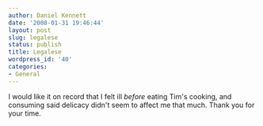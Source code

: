```yaml
---
author: Daniel Kennett
date: '2008-01-31 19:46:44'
layout: post
slug: legalese
status: publish
title: Legalese
wordpress_id: '40'
categories:
- General
---
```


I would like it on record that I felt ill *before* eating Tim's cooking,
and consuming said delicacy didn't seem to affect me that much. Thank
you for your time.
